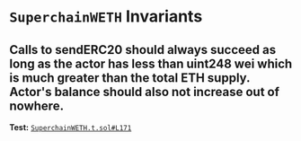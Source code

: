# `SuperchainWETH` Invariants

## Calls to sendERC20 should always succeed as long as the actor has less than uint248 wei which is much greater than the total ETH supply. Actor's balance should also not increase out of nowhere.
**Test:** [`SuperchainWETH.t.sol#L171`](../test/invariants/SuperchainWETH.t.sol#L171)

